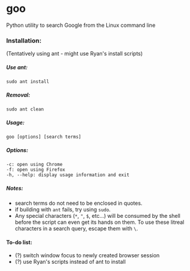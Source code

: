 # goo
Python utility to search Google from the Linux command line

### Installation:

(Tentatively using ant - might use Ryan's install scripts)

##### Use ant:

`sudo ant install`

##### Removal:

`sudo ant clean`

##### Usage:
`goo [options] [search terms]`

##### Options:
`-c: open using Chrome`  
`-f: open using Firefox`  
`-h, --help: display usage information and exit`

##### Notes:
- search terms do not need to be enclosed in quotes.
- if building with `ant` fails, try using `sudo`.
- Any special characters (`*`, `"`, `$`, etc...) will be consumed by the shell before the script can even get its hands on them. To use these litreal characters in a search query, escape them with `\`.

#### To-do list:
- (?) switch window focus to newly created browser session
- (?) use Ryan's scripts instead of ant to install
